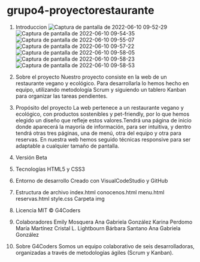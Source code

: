 # grupo4-proyectorestaurante
1. Introduccion
![Captura de pantalla de 2022-06-10 09-52-29](https://user-images.githubusercontent.com/106325332/173019421-ec27de1c-3482-42ca-b536-a220af7ad09e.png)
![Captura de pantalla de 2022-06-10 09-54-35](https://user-images.githubusercontent.com/106325332/173019424-9a056a95-054f-470d-a479-5524410a6ae6.png)
![Captura de pantalla de 2022-06-10 09-55-07](https://user-images.githubusercontent.com/106325332/173019427-f8d76b90-ff2c-4ca4-a0fc-f97d19ab659c.png)
![Captura de pantalla de 2022-06-10 09-57-22](https://user-images.githubusercontent.com/106325332/173019464-b530d628-ceef-40c7-9704-094519a6e1bc.png)
![Captura de pantalla de 2022-06-10 09-58-05](https://user-images.githubusercontent.com/106325332/173019471-f6c6d190-ae94-446d-8130-8744a23ea37d.png)
![Captura de pantalla de 2022-06-10 09-58-23](https://user-images.githubusercontent.com/106325332/173019472-0c82bcb6-0ab3-4485-93c9-4e29b4f14388.png)
![Captura de pantalla de 2022-06-10 09-58-53](https://user-images.githubusercontent.com/106325332/173019473-96f40a8f-1de8-411f-8597-1c22a7b80d56.png)


2. Sobre el proyecto
Nuestro proyecto consiste en la web de un restaurante vegano y ecológico.  Para desarrollarla lo hemos hecho en equipo, utilizando metodología Scrum y siguiendo un tablero Kanban para 
organizar las tareas pendientes. 

3. Propósito del proyecto
La web pertenece a un restaurante vegano y ecológico, con productos sostenibles y pet-friendly, por lo que hemos elegido un diseño que
refleje estos valores.Tendrá una página de inicio donde aparecerá la mayoría de información, para ser intuitiva, y dentro tendrá otras tres páginas, una de
menú, otra del equipo y otra para reservas. En nuestra web hemos seguido técnicas responsive para ser adaptable a cualquier tamaño de pantalla.

4. Versión
Beta

5. Tecnologías
HTML5 y CSS3

6. Entorno de desarrollo
Creado con VisualCodeStudio y GitHub

7. Estructura de archivo
index.html
conocenos.html
menu.html
reservas.html
style.css
Carpeta img

8. Licencia
MIT © G4Coders

9. Colaboradores
Emily Mosquera
Ana Gabriela González
Karina Perdomo
María Martínez
Cristal L. Lightbourn
Bárbara Santano
Ana Gabriela González

10. Sobre G4Coders
Somos un equipo colaborativo de seis desarrolladoras, organizadas a través de metodologías ágiles (Scrum y Kanban).
